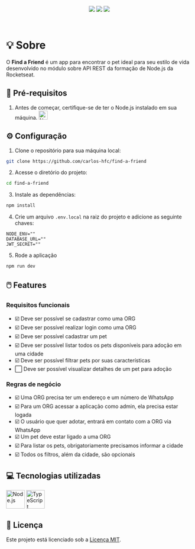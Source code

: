 <p align="center">
  <img src="https://img.shields.io/badge/node-v18.18.2-339933?style=flat&logo=nodedotjs&logoColor=%23339933" />
  <img src="https://img.shields.io/badge/npm-v9.8.1-CB3837?style=flat&logo=npm" />
  <img src="https://img.shields.io/badge/feito_por-Carlos_Faustino-black" />
</p>

<br/>

# :bulb: Sobre

O **Find a Friend** é um app para encontrar o pet ideal para seu estilo de vida desenvolvido no módulo sobre API REST da formação de Node.js da Rocketseat.

## :page_with_curl: Pré-requisitos

1. Antes de começar, certifique-se de ter o Node.js instalado em sua máquina. 
    <a href="https://nodejs.org">
      <img width="24" src="https://user-images.githubusercontent.com/25181517/183568594-85e280a7-0d7e-4d1a-9028-c8c2209e073c.png" alt="Node.js" title="Node.js"/>
    </a>

## :gear: Configuração

1. Clone o repositório para sua máquina local:

```bash
git clone https://github.com/carlos-hfc/find-a-friend
```

2. Acesse o diretório do projeto:

```bash
cd find-a-friend
```

3. Instale as dependências:

```bash
npm install
```

4. Crie um arquivo `.env.local` na raiz do projeto e adicione as seguinte chaves:

```env
NODE_ENV=""
DATABASE_URL=""
JWT_SECRET=""
```

5. Rode a aplicação

```bash
npm run dev
```

## :computer_mouse: Features

### Requisitos funcionais

- :ballot_box_with_check: Deve ser possível se cadastrar como uma ORG
- :ballot_box_with_check: Deve ser possível realizar login como uma ORG
- :ballot_box_with_check: Deve ser possível cadastrar um pet
- :ballot_box_with_check: Deve ser possível listar todos os pets disponíveis para adoção em uma cidade
- :ballot_box_with_check: Deve ser possível filtrar pets por suas características
- :white_large_square: Deve ser possível visualizar detalhes de um pet para adoção

### Regras de negócio

- :ballot_box_with_check: Uma ORG precisa ter um endereço e um número de WhatsApp
- :ballot_box_with_check: Para um ORG acessar a aplicação como admin, ela precisa estar logada
- :ballot_box_with_check: O usuário que quer adotar, entrará em contato com a ORG via WhatsApp
- :ballot_box_with_check: Um pet deve estar ligado a uma ORG
- :ballot_box_with_check: Para listar os pets, obrigatoriamente precisamos informar a cidade
- :ballot_box_with_check: Todos os filtros, além da cidade, são opcionais

## :computer: Tecnologias utilizadas

<p float="left">
  <img width="50" src="https://user-images.githubusercontent.com/25181517/183568594-85e280a7-0d7e-4d1a-9028-c8c2209e073c.png" alt="Node.js" title="Node.js"/>
  <img width="50" src="https://user-images.githubusercontent.com/25181517/183890598-19a0ac2d-e88a-4005-a8df-1ee36782fde1.png" alt="TypeScript" title="TypeScript"/>
</p>

## :page_facing_up: Licença

Este projeto está licenciado sob a [Licença MIT](LICENSE).